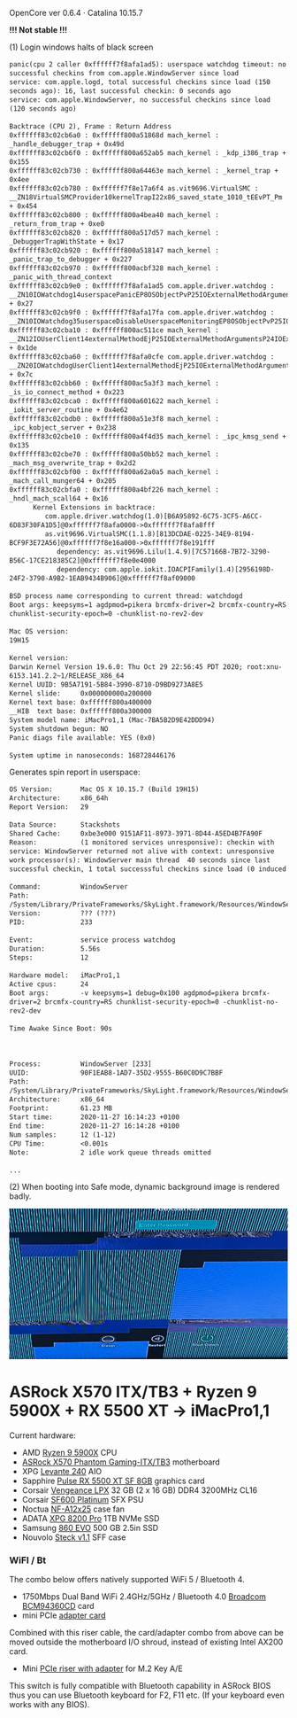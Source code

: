 OpenCore ver 0.6.4 · Catalina 10.15.7

**!!! Not stable !!!**

(1) Login windows halts of black screen

```
panic(cpu 2 caller 0xffffff7f8afa1ad5): userspace watchdog timeout: no successful checkins from com.apple.WindowServer since load
service: com.apple.logd, total successful checkins since load (150 seconds ago): 16, last successful checkin: 0 seconds ago
service: com.apple.WindowServer, no successful checkins since load (120 seconds ago)

Backtrace (CPU 2), Frame : Return Address
0xffffff83c02cb6a0 : 0xffffff800a51868d mach_kernel : _handle_debugger_trap + 0x49d
0xffffff83c02cb6f0 : 0xffffff800a652ab5 mach_kernel : _kdp_i386_trap + 0x155
0xffffff83c02cb730 : 0xffffff800a64463e mach_kernel : _kernel_trap + 0x4ee
0xffffff83c02cb780 : 0xffffff7f8e17a6f4 as.vit9696.VirtualSMC : __ZN18VirtualSMCProvider10kernelTrapI22x86_saved_state_1010_tEEvPT_Pm + 0x454
0xffffff83c02cb800 : 0xffffff800a4bea40 mach_kernel : _return_from_trap + 0xe0
0xffffff83c02cb820 : 0xffffff800a517d57 mach_kernel : _DebuggerTrapWithState + 0x17
0xffffff83c02cb920 : 0xffffff800a518147 mach_kernel : _panic_trap_to_debugger + 0x227
0xffffff83c02cb970 : 0xffffff800acbf328 mach_kernel : _panic_with_thread_context
0xffffff83c02cb9e0 : 0xffffff7f8afa1ad5 com.apple.driver.watchdog : __ZN10IOWatchdog14userspacePanicEP8OSObjectPvP25IOExternalMethodArguments.cold.1 + 0x27
0xffffff83c02cb9f0 : 0xffffff7f8afa17fa com.apple.driver.watchdog : __ZN10IOWatchdog35userspaceDisableUserspaceMonitoringEP8OSObjectPvP25IOExternalMethodArguments
0xffffff83c02cba10 : 0xffffff800ac511ce mach_kernel : __ZN12IOUserClient14externalMethodEjP25IOExternalMethodArgumentsP24IOExternalMethodDispatchP8OSObjectPv + 0x1de
0xffffff83c02cba60 : 0xffffff7f8afa0cfe com.apple.driver.watchdog : __ZN20IOWatchdogUserClient14externalMethodEjP25IOExternalMethodArgumentsP24IOExternalMethodDispatchP8OSObjectPv + 0x7c
0xffffff83c02cbb60 : 0xffffff800ac5a3f3 mach_kernel : _is_io_connect_method + 0x223
0xffffff83c02cbca0 : 0xffffff800a601622 mach_kernel : _iokit_server_routine + 0x4e62
0xffffff83c02cbdb0 : 0xffffff800a51e3f8 mach_kernel : _ipc_kobject_server + 0x238
0xffffff83c02cbe10 : 0xffffff800a4f4d35 mach_kernel : _ipc_kmsg_send + 0x135
0xffffff83c02cbe70 : 0xffffff800a50bb52 mach_kernel : _mach_msg_overwrite_trap + 0x2d2
0xffffff83c02cbf00 : 0xffffff800a62a0a5 mach_kernel : _mach_call_munger64 + 0x205
0xffffff83c02cbfa0 : 0xffffff800a4bf226 mach_kernel : _hndl_mach_scall64 + 0x16
      Kernel Extensions in backtrace:
         com.apple.driver.watchdog(1.0)[B6A95892-6C75-3CF5-A6CC-6D83F30FA1D5]@0xffffff7f8afa0000->0xffffff7f8afa8fff
         as.vit9696.VirtualSMC(1.1.8)[813DCDAE-0225-34E9-8194-BCF9F3E72A56]@0xffffff7f8e16a000->0xffffff7f8e191fff
            dependency: as.vit9696.Lilu(1.4.9)[7C57166B-7B72-3290-B56C-17CE218385C2]@0xffffff7f8e0e4000
            dependency: com.apple.iokit.IOACPIFamily(1.4)[2956198D-24F2-3790-A9B2-1EAB9434B906]@0xffffff7f8af09000

BSD process name corresponding to current thread: watchdogd
Boot args: keepsyms=1 agdpmod=pikera brcmfx-driver=2 brcmfx-country=RS chunklist-security-epoch=0 -chunklist-no-rev2-dev

Mac OS version:
19H15

Kernel version:
Darwin Kernel Version 19.6.0: Thu Oct 29 22:56:45 PDT 2020; root:xnu-6153.141.2.2~1/RELEASE_X86_64
Kernel UUID: 9B5A7191-5B84-3990-8710-D9BD9273A8E5
Kernel slide:     0x000000000a200000
Kernel text base: 0xffffff800a400000
__HIB  text base: 0xffffff800a300000
System model name: iMacPro1,1 (Mac-7BA5B2D9E42DDD94)
System shutdown begun: NO
Panic diags file available: YES (0x0)

System uptime in nanoseconds: 168728446176
```

Generates spin report in userspace:

```
OS Version:       Mac OS X 10.15.7 (Build 19H15)
Architecture:     x86_64h
Report Version:   29

Data Source:      Stackshots
Shared Cache:     0xbe3e000 9151AF11-8973-3971-8D44-A5ED4B7FA90F
Reason:           (1 monitored services unresponsive): checkin with service: WindowServer returned not alive with context: unresponsive work processor(s): WindowServer main thread  40 seconds since last successful checkin, 1 total successsful checkins since load (0 induced

Command:          WindowServer
Path:             /System/Library/PrivateFrameworks/SkyLight.framework/Resources/WindowServer
Version:          ??? (???)
PID:              233

Event:            service process watchdog
Duration:         5.56s
Steps:            12

Hardware model:   iMacPro1,1
Active cpus:      24
Boot args:        -v keepsyms=1 debug=0x100 agdpmod=pikera brcmfx-driver=2 brcmfx-country=RS chunklist-security-epoch=0 -chunklist-no-rev2-dev

Time Awake Since Boot: 90s



Process:          WindowServer [233]
UUID:             90F1EAB8-1AD7-35D2-9555-B60C0D9C7BBF
Path:             /System/Library/PrivateFrameworks/SkyLight.framework/Resources/WindowServer
Architecture:     x86_64
Footprint:        61.23 MB
Start time:       2020-11-27 16:14:23 +0100
End time:         2020-11-27 16:14:28 +0100
Num samples:      12 (1-12)
CPU Time:         <0.001s
Note:             2 idle work queue threads omitted

...
```

(2) When booting into Safe mode, dynamic background image is rendered badly.

![](login-garbled.png) 



# ASRock X570 ITX/TB3 + Ryzen 9 5900X + RX 5500 XT → iMacPro1,1

Current hardware:

- AMD [Ryzen 9 5900X](https://www.amd.com/en/products/cpu/amd-ryzen-9-5900x) CPU
- [ASRock X570 Phantom Gaming-ITX/TB3](https://www.asrock.com/mb/AMD/X570%20Phantom%20Gaming-ITXTB3/) motherboard
- XPG [Levante 240](https://www.xpg.com/en/feature/644/) AIO
- Sapphire [Pulse RX 5500 XT SF 8GB](https://www.sapphiretech.com/en/consumer/pulse-radeon-rx-5500-xt-sf-8g-gddr6) graphics card
- Corsair [Vengeance LPX](https://www.corsair.com/ww/en/Categories/Products/Memory/VENGEANCE-LPX/p/CMK32GX4M2B3200C16) 32 GB (2 x 16 GB) DDR4 3200MHz CL16
- Corsair [SF600 Platinum](https://www.corsair.com/us/en/Categories/Products/Power-Supply-Units/Power-Supply-Units-Advanced/SF-Series/p/CP-9020182-NA) SFX PSU
- Noctua [NF-A12x25](https://noctua.at/en/products/fan/nf-a12x25-pwm) case fan
- ADATA [XPG 8200 Pro](https://www.xpg.com/us/feature/583/) 1TB NVMe SSD
- Samsung [860 EVO](https://www.samsung.com/us/computing/memory-storage/solid-state-drives/ssd-860-evo-2-5--sata-iii-500gb-mz-76e500b-am/) 500 GB 2.5in SSD
- Nouvolo [Steck v1.1](https://www.nouvolo.com) SFF case

### WiFI / Bt

The combo below offers natively supported WiFi 5 / Bluetooth 4.

- 1750Mbps Dual Band WiFi 2.4GHz/5GHz / Bluetooth 4.0 [Broadcom BCM94360CD](https://www.aliexpress.com/item/1750Mbps-Dual-Band-WiFi-Bluetooth-Card-2-4GHz-5GHz-BT-4-0-Broadcom-BCM94360CD-Wireless-Module/32974196141.html) card
- mini PCIe [adapter card](https://www.aliexpress.com/item/MINI-PCI-E-Adapter-Converter-to-wireless-wifi-card-BCM94360CD-BCM94331CD-BCM94360CS-BCM94360CS2-module-for-macbook/32256494722.html)

Combined with this riser cable, the card/adapter combo from above can be moved outside the motherboard I/O shroud, instead of existing Intel AX200 card.

- Mini [PCIe riser with adapter](https://www.aliexpress.com/item/BCM94360CD-BCM94360CS2-BCM943224PCIEBT2-Card-To-M-2-Key-A-E-Cable-For-Mac-OS-and-and/4000286967003.html) for M.2 Key A/E

This switch is fully compatible with Bluetooth capability in ASRock BIOS thus you can use Bluetooth keyboard for F2, F11 etc. (If your keyboard even works with any BIOS).

